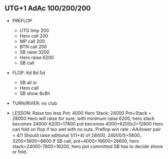 ## UTG+1 AdAc 100/200/200
* PREFLOP
  * UTG limp 200
  * Hero call 200
  * MP call 200
  * BTN call 200
  * SB raise 3200 
  * Hero raise 6200
  * SB call
* FLOP: Kd 8d 5d
  * SB all in
  * Hero call
  * SB show 8c8h
* TURN/RIVER: no club

* LESSON: Raise too less
Pot: 4000
Hero Stack: 24000
Pot+Stack = 28000
Hero will raise for sure, with minimum raise 6200,
  hero stack becomes 24000-6200=17800
  pot becomes 4000+6200x2=12800
Hero can fold on flop if too wet with no outs.
Preflop win rate : AA/lower pair = 4/1
Should raise aditional 1/(1+4) of 28000, 24000/5=5600，3200+5600=8800
If SB call, pot=4000+16600=26600, hero stack=24000-7800=16200, hero pot committed
SB has to decide shove or fold.
